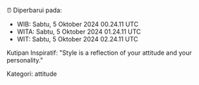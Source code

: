 ⏰ Diperbarui pada:
- WIB: Sabtu, 5 Oktober 2024 00.24.11 UTC
- WITA: Sabtu, 5 Oktober 2024 01.24.11 UTC
- WIT: Sabtu, 5 Oktober 2024 02.24.11 UTC

Kutipan Inspiratif:
"Style is a reflection of your attitude and your personality."


Kategori: attitude

